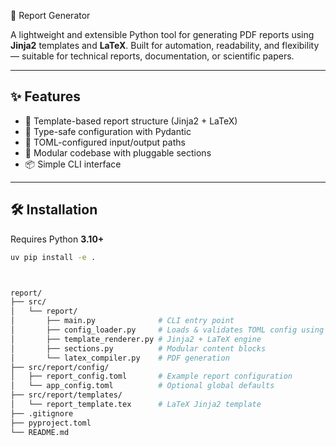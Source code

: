 📄 Report Generator

A lightweight and extensible Python tool for generating PDF reports using **Jinja2** templates and **LaTeX**. Built for automation, readability, and flexibility — suitable for technical reports, documentation, or scientific papers.

---

## ✨ Features

- 🧩 Template-based report structure (Jinja2 + LaTeX)
- 🧪 Type-safe configuration with Pydantic
- 📂 TOML-configured input/output paths
- 🧵 Modular codebase with pluggable sections
- 📦 Simple CLI interface

---

## 🛠️ Installation

Requires Python **3.10+**

```bash
uv pip install -e .



report/
├── src/
│   └── report/
│       ├── main.py              # CLI entry point
│       ├── config_loader.py     # Loads & validates TOML config using Pydantic
│       ├── template_renderer.py # Jinja2 + LaTeX engine
│       ├── sections.py          # Modular content blocks
│       └── latex_compiler.py    # PDF generation
├── src/report/config/
│   ├── report_config.toml       # Example report configuration
│   └── app_config.toml          # Optional global defaults
├── src/report/templates/
│   └── report_template.tex      # LaTeX Jinja2 template
├── .gitignore
├── pyproject.toml
└── README.md
